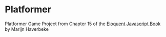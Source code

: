 # Platformer  


Platformer Game Project from Chapter 15 of the [Eloquent Javascript Book](http://eloquentjavascript.net/) by Marijn Haverbeke
